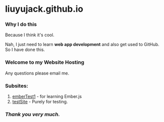 # liuyujack.github.io

###	Why I do this
Because I think it's cool.

Nah, I just need to learn **web app development** and also get used to GitHub.
So I have done this.

### Welcome to my Website Hosting

Any questions please email me.

### Subsites:
1. [emberTest1](http://liuyujack.github.io/emberTest1) - for learning Ember.js
2. [testSite](http://liuyujack.github.io/testSite) - Purely for testing.

### _Thank you very much._
